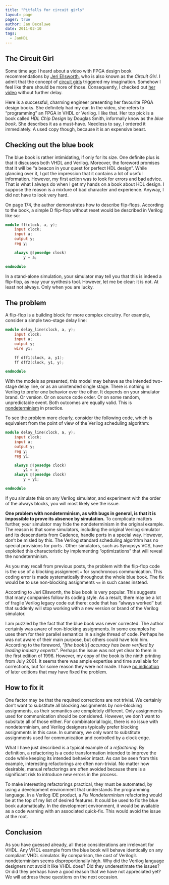 ```yaml
---
title: "Pitfalls for circuit girls"
layout: page 
pager: true
author: Jan Decaluwe
date: 2011-02-10
tags: 
  - JanHDL
---
```


## The Circuit Girl

Some time ago I heard about a video with FPGA design book recommendations by <a href="http://en.wikipedia.org/wiki/Jeri_Ellsworth">Jeri Ellsworth</a>, who is also known as the <em>Circuit Girl</em>. I admit that the concept of <a href="http://www.urbandictionary.com/define.php?term=circuit%20girl">circuit girls</a> triggered my imagination. Somehow I feel like there should be more of those.  Consequently,  I checked out <a href="http://www.youtube.com/watch?v=kobf8IOB0oA">her video</a> without further delay.

Here is a successful, charming engineer presenting her favourite FPGA design books. She definitely  had my ear. In the video, she refers to “programming” an FPGA in VHDL or Verilog. I like that. Her top pick is a book called <em>HDL Chip Design</em> by Douglas Smith, informally know as the <em>blue book</em>. She describes it as a must-have. Needless to say, I ordered it immediately. A used copy though, because it is an expensive beast.

## Checking out the blue book

The blue book is rather intimidating, if only for its size. One definite plus is that it discusses both VHDL and Verilog.  Moreover, the foreword promises that it will be “a beacon in your quest for perfect HDL design”.  While glancing over it, I got the impression that it contains a lot of useful information. However, my first action was to look for errors and bad advice. That is what I always do when I  get my hands on a book about HDL design. I suppose the reason is a mixture of bad character and experience. Anyway, I did not have to look very hard.

On page 174, the author demonstrates  how to describe flip-flops.  According to the book, a simple D flip-flop without reset would be described in Verilog like so:

```verilog
module ff(clock, a, y);
    input clock;
    input a;
    output y;
    reg y;

    always @(posedge clock)
        y = a;

endmodule
```

In a stand-alone simulation, your simulator may tell you that this is indeed a  flip-flop, as may your synthesis tool. However, let me be clear: it is not. At least not always. Only when you are lucky.

## The problem

A flip-flop is a building block for more complex circuitry. For example, consider a simple two-stage delay line:

```verilog
module delay_line(clock, a, y);
    input clock;
    input a;
    output y;
    wire y1;

    ff dff1(clock, a, y1);
    ff dff2(clock, y1, y);

endmodule
```

With the models as presented, this model may behave as the intended two-stage delay line, or as an unintended single stage. There is nothing in Verilog to prefer one behavior over the other. It depends on your simulator brand. Or version. Or on source code order. Or on some random, unpredictable event.  Both outcomes are equally valid. This is <a href="/blog/jan/verilogs-major-flaw.html">nondeterminism</a> in practice.

To see the problem more clearly, consider the following code, which is equivalent from the point of view of the Verilog scheduling algorithm:

```verilog
module delay_line(clock, a, y);
    input clock;
    input a;
    output y;
    reg y;
    reg y1;

    always @(posedge clock)
        y1 = a;
    always @(posedge clock)
        y = y1;

endmodule
```

If you simulate this on any Verilog simulator, and experiment with the order of the always blocks, you will most likely see the issue.

<strong>One problem with nondeterminism, as with bugs in general, is that it is impossible to prove its absence by simulation.</strong> To  complicate matters further, your simulator may hide  the nondeterminism in the original example. The reason is that some simulators, including the original Verilog simulator and its descendants from Cadence, handle ports in a special way. However, don’t be misled by this. The Verilog standard scheduling algorithm has no special provisions for ports . Other simulators, such as Synopsys VCS,  have exploited this characteristic by implementing “optimizations” that will reveal the nondeterminism.

As you may recall from previous posts, the problem with the flip-flop code is the use of a blocking assignment `=` for synchronous communication.  This coding error is made systematically throughout the whole blue book. The fix would be to use non-blocking assignments `<=`  in such cases instead.

According to Jeri Ellsworth, the blue book is very popular. This suggests that many companies follow its coding style.  As a result, there may be  a lot of fragile Verilog legacy code out there: code that has “always worked” but that suddenly will stop working with a new version or brand of the Verilog simulator.

I am puzzled by the fact that the blue book was never corrected. The author certainly was aware of non-blocking assignments. In some examples he uses them for their parallel semantics in a single thread of code. Perhaps he was not aware of their main purpose, but others could have told him. According to the foreword, _"\[the book’s\] accuracy has been verified by leading industry experts"_.  Perhaps the issue was not yet clear to them in the first edition of 1996. However, my  copy of the book is the ninth printing from July 2001.  It seems there was ample expertise and time available for corrections, but for some reason they were not made. I have <a href="http://stackoverflow.com/questions/4914074/have-the-errors-in-hdl-chip-design-by-douglas-smith-ever-been-corrected">no indication</a> of later editions that may have fixed the problem.

## How to fix it

One factor may be that the required corrections are not trivial. We certainly don’t want to substitute all blocking assignments by non-blocking assignments, as their semantics are completely different. Only assignments used for communication  should be considered. However, we don’t want to subsitute all of those either. For combinatorial logic, there is no issue with nondeterminism, and Verilog designers typically prefer blocking assignments in this case. In summary, we only want to substitute assignments used for communication and  controlled by a clock edge.

What I have just described is a typical example of a <em>refactoring</em>. By definition,  a refactoring is a code transformation intended to improve the code while keeping its intended behavior intact. As can be seen from this example,  interesting refactorings are often non-trivial. No matter how desirable, manual refactorings are often avoided because there is a significant risk to introduce new errors in the process.

To make interesting  refactorings practical,  they must be automated, by using a development environment that understands the programming language.  In a Verilog IDE product, a <em>Fix Nondeterminism</em> refactoring would be at the top of my list of  desired features. It could be used to fix the blue book automatically. In the development environment, it would be available as a code warning with an associated quick-fix. This would avoid the issue at the root.

## Conclusion

As you have guessed already, all  these considerations are irrelevant for VHDL. Any VHDL example from the blue book will behave identically on any compliant VHDL simulator. By comparison, the cost of Verilog’s nondeterminism seems disproportionally high. Why did the Verilog language designers not avoid it like VHDL does? Did they underestimate the issues? Or did they perhaps have a good reason that we have not appreciated yet? We will address these questions on the next occasion.